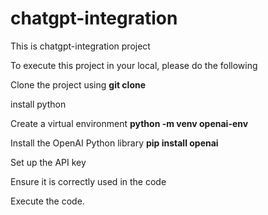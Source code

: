 # chatgpt-integration

This is chatgpt-integration project

To execute this project in your local, please do the following

Clone the project using 
**git clone**

install python

Create a virtual environment
**python -m venv openai-env**

Install the OpenAI Python library
**pip install openai**

Set up the API key

Ensure it is correctly used in the code

Execute the code.
